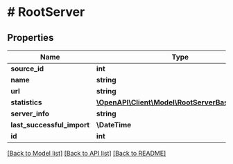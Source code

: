 # # RootServer

## Properties

Name | Type | Description | Notes
------------ | ------------- | ------------- | -------------
**source_id** | **int** |  |
**name** | **string** |  |
**url** | **string** |  |
**statistics** | [**\OpenAPI\Client\Model\RootServerBaseStatistics**](RootServerBaseStatistics.md) |  | [optional]
**server_info** | **string** |  | [optional]
**last_successful_import** | **\DateTime** |  |
**id** | **int** |  |

[[Back to Model list]](../../README.md#models) [[Back to API list]](../../README.md#endpoints) [[Back to README]](../../README.md)

